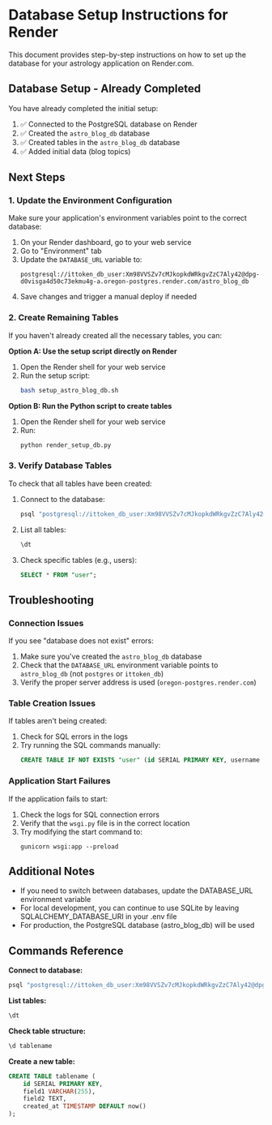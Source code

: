 # Database Setup Instructions for Render

This document provides step-by-step instructions on how to set up the database for your astrology application on Render.com.

## Database Setup - Already Completed

You have already completed the initial setup:

1. ✅ Connected to the PostgreSQL database on Render
2. ✅ Created the `astro_blog_db` database
3. ✅ Created tables in the `astro_blog_db` database
4. ✅ Added initial data (blog topics)

## Next Steps

### 1. Update the Environment Configuration

Make sure your application's environment variables point to the correct database:

1. On your Render dashboard, go to your web service
2. Go to "Environment" tab
3. Update the `DATABASE_URL` variable to:
   ```
   postgresql://ittoken_db_user:Xm98VVSZv7cMJkopkdWRkgvZzC7Aly42@dpg-d0visga4d50c73ekmu4g-a.oregon-postgres.render.com/astro_blog_db
   ```
4. Save changes and trigger a manual deploy if needed

### 2. Create Remaining Tables

If you haven't already created all the necessary tables, you can:

**Option A: Use the setup script directly on Render**

1. Open the Render shell for your web service
2. Run the setup script:
   ```bash
   bash setup_astro_blog_db.sh
   ```

**Option B: Run the Python script to create tables**

1. Open the Render shell for your web service
2. Run:
   ```bash
   python render_setup_db.py
   ```

### 3. Verify Database Tables

To check that all tables have been created:

1. Connect to the database:
   ```bash
   psql "postgresql://ittoken_db_user:Xm98VVSZv7cMJkopkdWRkgvZzC7Aly42@dpg-d0visga4d50c73ekmu4g-a.oregon-postgres.render.com/astro_blog_db"
   ```

2. List all tables:
   ```sql
   \dt
   ```

3. Check specific tables (e.g., users):
   ```sql
   SELECT * FROM "user";
   ```

## Troubleshooting

### Connection Issues

If you see "database does not exist" errors:

1. Make sure you've created the `astro_blog_db` database
2. Check that the `DATABASE_URL` environment variable points to `astro_blog_db` (not `postgres` or `ittoken_db`)
3. Verify the proper server address is used (`oregon-postgres.render.com`)

### Table Creation Issues

If tables aren't being created:

1. Check for SQL errors in the logs
2. Try running the SQL commands manually:
   ```sql
   CREATE TABLE IF NOT EXISTS "user" (id SERIAL PRIMARY KEY, username VARCHAR(64) UNIQUE, ...);
   ```

### Application Start Failures

If the application fails to start:

1. Check the logs for SQL connection errors
2. Verify that the `wsgi.py` file is in the correct location
3. Try modifying the start command to:
   ```
   gunicorn wsgi:app --preload
   ```

## Additional Notes

- If you need to switch between databases, update the DATABASE_URL environment variable
- For local development, you can continue to use SQLite by leaving SQLALCHEMY_DATABASE_URI in your .env file
- For production, the PostgreSQL database (astro_blog_db) will be used

## Commands Reference

**Connect to database:**
```bash
psql "postgresql://ittoken_db_user:Xm98VVSZv7cMJkopkdWRkgvZzC7Aly42@dpg-d0visga4d50c73ekmu4g-a.oregon-postgres.render.com/astro_blog_db"
```

**List tables:**
```sql
\dt
```

**Check table structure:**
```sql
\d tablename
```

**Create a new table:**
```sql
CREATE TABLE tablename (
    id SERIAL PRIMARY KEY,
    field1 VARCHAR(255),
    field2 TEXT,
    created_at TIMESTAMP DEFAULT now()
);
```
